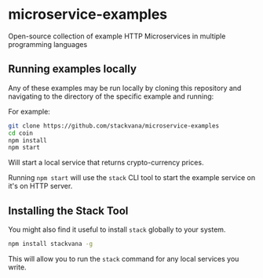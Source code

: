 # microservice-examples

Open-source collection of example HTTP Microservices in multiple programming languages

## Running examples locally

Any of these examples may be run locally by cloning this repository and navigating to the directory of the specific example and running:

For example:

```bash
git clone https://github.com/stackvana/microservice-examples
cd coin
npm install
npm start
```

Will start a local service that returns crypto-currency prices.

Running `npm start` will use the `stack` CLI tool to start the example service on it's on HTTP server.

## Installing the Stack Tool

You might also find it useful to install `stack` globally to your system.

```bash
npm install stackvana -g
```

This will allow you to run the `stack` command for any local services you write.